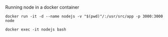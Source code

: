 Running node in a docker container

```
docker run -it -d --name nodejs -v "$(pwd)"/:/usr/src/app -p 3000:3000 node

docker exec -it nodejs bash
```